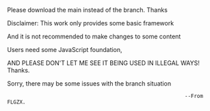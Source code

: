 Please download the main instead of the branch. Thanks

Disclaimer: This work only provides some basic framework

And it is not recommended to make changes to some content

Users need some JavaScript foundation, 

AND PLEASE DON'T LET ME SEE IT BEING USED IN ILLEGAL WAYS! 
Thanks.

Sorry, there may be some issues with the branch situation

                                                              --From FLGZX.

